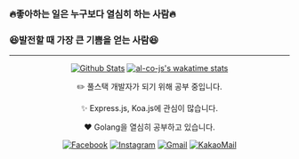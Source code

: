 ### :fire:좋아하는 일은 누구보다 열심히 하는 사람:fire:
### :satisfied:발전할 때 가장 큰 기쁨을 얻는 사람:satisfied:
---

<div align="center" display="flex" flex-direction="colmun">

[![Github Stats](https://github-readme-stats.vercel.app/api?username=al-co-js&count_private=true&show_icons=true&theme=dracula&include_all_commits=true)](https://github.com/anuraghazra/github-readme-stats)
[![al-co-js's wakatime stats](https://github-readme-stats.vercel.app/api/wakatime?username=al_co_js&theme=dracula&layout=compact)](https://github.com/anuraghazra/github-readme-stats)
  
</div>

<div align="center">

:pencil2: 풀스택 개발자가 되기 위해 공부 중입니다.

:sparkles: Express.js, Koa.js에 관심이 많습니다.

:heart: Golang을 열심히 공부하고 있습니다.

[![Facebook](https://img.shields.io/badge/-Facebook-282a36?logo=facebook)](https://facebook.com/al.co.j.s)
[![Instagram](https://img.shields.io/badge/-Instagram-282a36?logo=instagram)](https://instagram.com/al.co.js)
[![Gmail](https://img.shields.io/badge/-Gmail-282a36?logo=gmail)](mailto:shimjs81@gmail.com)
[![KakaoMail](https://img.shields.io/badge/-Kakao-282a36?logo=kakao)](mailto:al.co.js@kakao.com)

</div>
